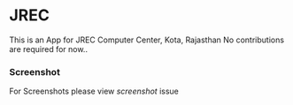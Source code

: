 # JREC
This is an App for JREC Computer Center, Kota, Rajasthan
No contributions are required for now..

### Screenshot
For Screenshots please view *screenshot* issue
